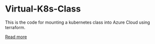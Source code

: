 # Virtual-K8s-Class

This is the code for mounting a kubernetes class into Azure Cloud using terraform. 

[Read more](https://blog.seven-ops.com/post/virtual-azure-class-terraform/)
